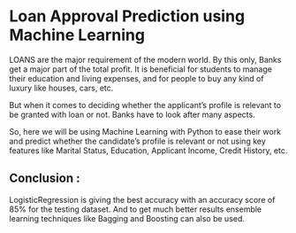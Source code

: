 # Loan Approval Prediction using Machine Learning

LOANS are the major requirement of the modern world. By this only, Banks get a major part of the total profit. It is beneficial for students to manage their education and living expenses, and for people to buy any kind of luxury like houses, cars, etc.

But when it comes to deciding whether the applicant’s profile is relevant to be granted with loan or not. Banks have to look after many aspects.

So, here we will be using Machine Learning with Python to ease their work and predict whether the candidate’s profile is relevant or not using key features like Marital Status, Education, Applicant Income, Credit History, etc.

## Conclusion : 

LogisticRegression is giving the best accuracy with an accuracy score of 85% for the testing dataset. And to get much better results ensemble learning techniques like Bagging and Boosting can also be used.